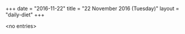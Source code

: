 +++
date = "2016-11-22"
title = "22 November 2016 (Tuesday)"
layout = "daily-diet"
+++

\<no entries\>